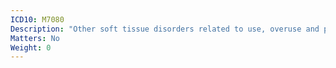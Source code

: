 ```yaml
---
ICD10: M7080
Description: "Other soft tissue disorders related to use, overuse and pressure: Multiple sites"
Matters: No
Weight: 0
---
```

